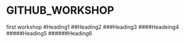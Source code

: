 # GITHUB_WORKSHOP
first workshop
#Heading1
##Heading2
###Heading3
####Headeing4
#####Heading5
######Heading6
